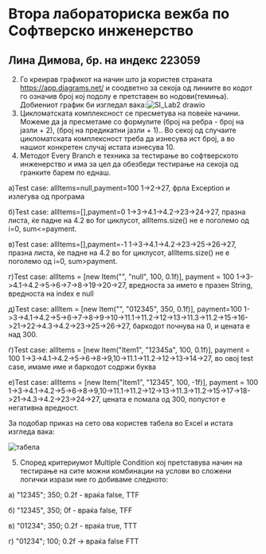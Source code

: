 # Втора лабораториска вежба по Софтверско инженерство
## Лина Димова, бр. на индекс 223059
2. Го креирав графикот на начин што ја користев страната https://app.diagrams.net/ и соодветно за секоја од линиите во кодот го означив број кој подолу е претставен во нодови(темиња). Добиениот график би изгледал вака:![SI_Lab2 drawio](https://github.com/linadimova/SI_2024_lab2_223059/assets/163172089/fda95436-777a-4bd5-847c-dc707e51943f)
3. Цикломатската комплексност се пресметува на повеќе начини. Можеме да ја пресметаме со формулите (број на ребра - број на јазли + 2), (број на предикатни јазли + 1).. Во секој од случаите цикломатската комплексност треба да изнесува ист број, а во нашиот конкретен случај истата изнесува 10.  
4. Методот Every Branch е техника за тестирање во софтверското инженерство и има за цел да обезбеди тестирање на секоја од гранките барем по еднаш.
   
а)Test case: allItems=null,payment=100  1->2->27, фрла Exception и излегува од програма

б)Test case: allItems=[],payment=0  1->3->4.1->4.2->23->24->27, празна листа, ќе падне на 4.2 во for циклусот, allItems.size() не е поголемо од i=0, sum<=payment.

в)Test case: allItems=[],payment=-1  1->3->4.1->4.2->23->25->26->27, празна листа, ќе падне на 4.2 во for циклусот, allItems.size() не е поголемо од i=0, sum>payment.

г)Test case: allItems = [new Item("", "null", 100, 0.1f)], payment = 100  1->3->4.1->4.2->5->6->7->8->19->20->27, вредноста за името е празен String, вредноста на index е null

д)Test case: allItem = [new Item("", "012345", 350, 0.1f)], payment=100  1->3->4.1->4.2->5->6->7->8->9->10->11.1->11.2->12->13->11.3->11.2->15->16->21->22->4.3->4.2->23->25->26->27, баркодот почнува на 0, и цената е над 300.

ѓ)Test case: allItems = [new Item("Item1", "12345a", 100, 0.1f)], payment = 100  1->3->4.1->4.2->5->6->8->9,10->11.1->11.2->12->13->14->27, во овој test case, имаме име и баркодот содржи буква

е)Test case: allItems = [new Item("Item1", "12345", 100, -1f)], payment = 100  1->3->4.1->4.2->5->6->8->9,10->11.1->11.2->12->13->11.3->11.2->15->17->18->21->4.3->4.2->23->24->27, цената е помала од 300, попустот е негативна вредност. 

За подобар приказ на сето ова користев табела во Excel и истата изгледа вака:

![табела](https://github.com/linadimova/SI_2024_lab2_223059/assets/163172089/cf63c4b9-84ee-4bd5-bff1-0bfe796fbccc)



5. Според критериумот Multiple Condition кој претставува начин на тестирање на сите можни комбинации на услови во сложени логички изрази ние го добиваме следното:

а) "12345"; 350; 0.2f - враќа false, TTF

б) "12345", 350; 0f - враќа false, TFF

в) "01234"; 350; 0.2f - враќа true, TTT

г) "01234"; 100; 0.2f -> враќа false FTT
